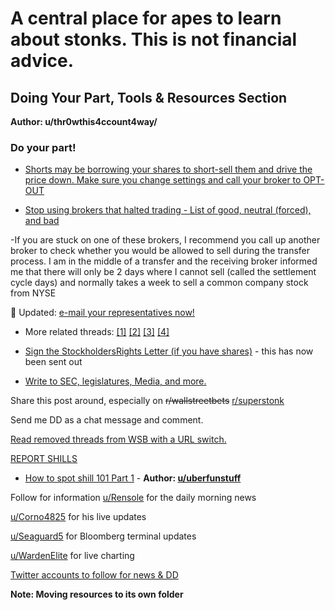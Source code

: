 # A central place for apes to learn about stonks. This is not financial advice.

## Doing Your Part, Tools & Resources Section
**Author: u/thr0wthis4ccount4way/**

### Do your part!
- [Shorts may be borrowing your shares to short-sell them and drive the price down. Make sure you change settings and call your broker to OPT-OUT](https://www.reddit.com/r/wallstreetbets/comments/l2n5wv/most_of_you_are_helping_the_gme_shorts_and_you/)

- [Stop using brokers that halted trading - List of good, neutral (forced), and bad](https://www.reddit.com/r/stocks/comments/l8rhr3/weekend_gme_thread_homework_for_all_lets_stop/)

-If you are stuck on one of these brokers, I recommend you call up another broker to check whether you would be allowed to sell during the transfer process. I am in the middle of a transfer and the receiving broker informed me that there will only be 2 days where I cannot sell (called the settlement cycle days) and normally takes a week to sell a common company stock from NYSE

💎 Updated: [e-mail your representatives now!](https://medium.com/@BraveNewFilms.org/heres-how-to-contact-all-535-members-of-united-states-congress-call-email-tweet-20b8a1c54195)

- More related threads: [[1]](https://www.reddit.com/r/Wallstreetbetsnew/comments/lihmzl/please_email_your_reps_re_robinhood_congressional/) [[2]](https://www.reddit.com/r/DeepFuckingValue/comments/lj875t/write_your_representatives_concerning_naked/?utm_source=share&utm_medium=ios_app&utm_name=iossmf) [[3]](https://www.reddit.com/r/Wallstreetbetsnew/comments/ljfiyy/letter_to_congress/) [[4]](https://www.reddit.com/r/GME/comments/lj1wqv/a_comprehensive_compilation_of_all_due_diligence/gnfntcm)

- [Sign the StockholdersRights Letter (if you have shares)](https://www.stockholdersrights.com/) - this has now been sent out

- [Write to SEC, legislatures, Media, and more.](https://www.reddit.com/r/DeepFuckingValue/comments/lju9g0/dont_just_scream_into_the_void_of_the_reddit_echo/?utm_source=share&utm_medium=ios_app&utm_name=iossmf)

Share this post around, especially on ~~r/wallstreetbets~~ [r/superstonk](https://www.reddit.com/r/Superstonk/)

Send me DD as a chat message and comment.

[Read removed threads from WSB with a URL switch.](https://www.reddit.com/r/GME/comments/ljtjeg/we_can_read_removed_threads_from_wsb_with_a/)

[REPORT SHILLS](https://www.reddit.com/r/GME/comments/liel9g/dont_forget_to_report_shills/)
- [How to spot shill 101 Part 1](https://www.reddit.com/r/GME/comments/ml904y/after_all_the_recent_drama_i_felt_it_was_fair_to/) - **Author: [u/uberfunstuff](https://www.reddit.com/user/uberfunstuff/)**



Follow for information
[u/Rensole](https://www.reddit.com/u/Rensole/) for the daily morning news

[u/Corno4825](https://www.reddit.com/u/Corno4825/) for his live updates

[u/Seaguard5](https://www.reddit.com/u/Seaguard5/) for Bloomberg terminal updates

[u/WardenElite](https://twitter.com/warden_elite/) for live charting

[Twitter accounts to follow for news & DD](https://www.reddit.com/r/GME/comments/mdhj3x/top_18_gme_twitter_accounts_to_follow_asap/)

**Note: Moving resources to its own folder**
